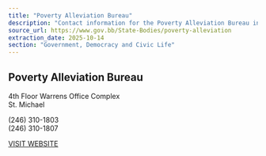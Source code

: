 ```yaml
---
title: "Poverty Alleviation Bureau"
description: "Contact information for the Poverty Alleviation Bureau in Barbados, including its address, phone numbers, and website link."
source_url: https://www.gov.bb/State-Bodies/poverty-alleviation
extraction_date: 2025-10-14
section: "Government, Democracy and Civic Life"
---
```


## Poverty Alleviation Bureau

4th Floor Warrens Office Complex  
St. Michael

(246) 310-1803  
(246) 310-1807

[VISIT WEBSITE](http://www.socialcare.gov.bb/)
```